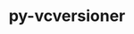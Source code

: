 ---
title: "py-vcversioner"
layout: cache
categories: [package, v0.18.0]
meta: {"versions": ["2.16.0.0"], "compilers": ["gcc@=7.5.0"], "oss": ["ubuntu18.04"], "platforms": ["linux"], "targets": ["x86_64"], "stacks": ["e4s", "root"], "num_specs": 1, "num_specs_by_stack": {"root": 1, "e4s": 1}}
spec_details: [{"hash": "r3tfof5iftr2zz3e4aus5yrkyfsxwwlg", "compiler": "gcc@=7.5.0", "versions": ["2.16.0.0"], "os": "ubuntu18.04", "platform": "linux", "target": "x86_64", "variants": [], "stacks": ["root", "e4s"], "size": "-", "tarball": "https://binaries.spack.io/releases/v0.18.0/build_cache/linux-ubuntu18.04-x86_64/gcc-7.5.0/py-vcversioner-2.16.0.0/linux-ubuntu18.04-x86_64-gcc-7.5.0-py-vcversioner-2.16.0.0-r3tfof5iftr2zz3e4aus5yrkyfsxwwlg.spack"}]
---